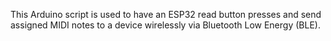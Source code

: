 This Arduino script is used to have an ESP32 read button presses and send assigned MIDI notes to a device wirelessly via Bluetooth Low Energy (BLE).
